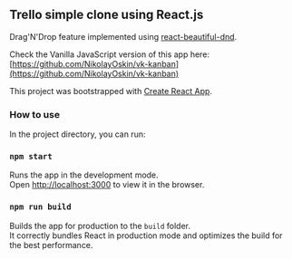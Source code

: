 ## Trello simple clone using React.js

Drag'N'Drop feature implemented using [react-beautiful-dnd](https://github.com/atlassian/react-beautiful-dnd).

Check the Vanilla JavaScript version of this app here: [https://github.com/NikolayOskin/vk-kanban](https://github.com/NikolayOskin/vk-kanban)

This project was bootstrapped with [Create React App](https://github.com/facebook/create-react-app).

### How to use

In the project directory, you can run:

### `npm start`

Runs the app in the development mode.<br />
Open [http://localhost:3000](http://localhost:3000) to view it in the browser.

### `npm run build`

Builds the app for production to the `build` folder.<br />
It correctly bundles React in production mode and optimizes the build for the best performance.
